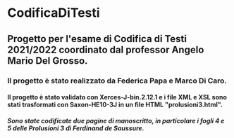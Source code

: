 # CodificaDiTesti
## Progetto per l'esame di Codifica di Testi 2021/2022 coordinato dal professor Angelo Mario Del Grosso.
### Il progetto è stato realizzato da Federica Papa e Marco Di Caro.
#### Il progetto è stato validato con Xerces-J-bin.2.12.1 e i file XML e XSL sono stati trasformati con Saxon-HE10-3J in un file HTML "prolusioni3.html". 
##### Sono state codificate due pagine di manoscritto, in particolare i fogli 4 e 5 delle Prolusioni 3 di Ferdinand de Saussure. 
